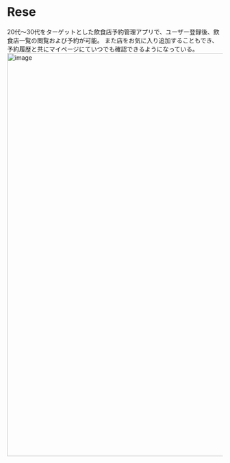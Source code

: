 # Rese
20代～30代をターゲットとした飲食店予約管理アプリで、ユーザー登録後、飲食店一覧の閲覧および予約が可能。
また店をお気に入り追加することもでき、予約履歴と共にマイページにていつでも確認できるようになっている。
<img width="939" alt="image" src="https://github.com/sakurav12vsnr/case2/assets/138364593/2cc1b5ec-1f61-4ca6-86c3-b5b8b4eca386">

